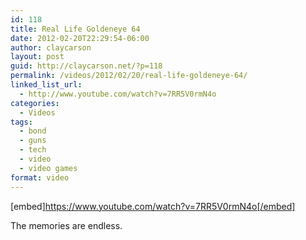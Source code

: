 ```yaml
---
id: 118
title: Real Life Goldeneye 64
date: 2012-02-20T22:29:54-06:00
author: claycarson
layout: post
guid: http://claycarson.net/?p=118
permalink: /videos/2012/02/20/real-life-goldeneye-64/
linked_list_url:
  - http://www.youtube.com/watch?v=7RR5V0rmN4o
categories:
  - Videos
tags:
  - bond
  - guns
  - tech
  - video
  - video games
format: video
---
```

[embed]https://www.youtube.com/watch?v=7RR5V0rmN4o[/embed]

The memories are endless.
